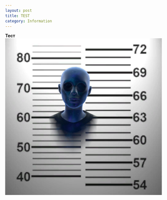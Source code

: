 ```yaml
---
layout: post
title: TEST
category: Information
---
```



**Тест![](/uploads/versions/selfie-20170612-175449---x----1024-1024x---.jpg)**